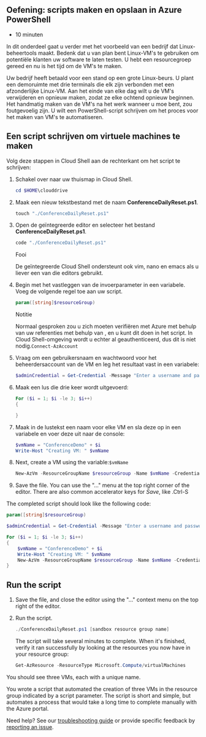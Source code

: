 ## Oefening: scripts maken en opslaan in Azure PowerShell

-   10 minuten

In dit onderdeel gaat u verder met het voorbeeld van een bedrijf dat
Linux-beheertools maakt. Bedenk dat u van plan bent Linux-VM's te
gebruiken om potentiële klanten uw software te laten testen. U hebt een
resourcegroep gereed en nu is het tijd om de VM's te maken.

Uw bedrijf heeft betaald voor een stand op een grote Linux-beurs. U
plant een demoruimte met drie terminals die elk zijn verbonden met een
afzonderlijke Linux-VM. Aan het einde van elke dag wilt u de VM's
verwijderen en opnieuw maken, zodat ze elke ochtend opnieuw beginnen.
Het handmatig maken van de VM's na het werk wanneer u moe bent, zou
foutgevoelig zijn. U wilt een PowerShell-script schrijven om het proces
voor het maken van VM's te automatiseren.

## Een script schrijven om virtuele machines te maken

Volg deze stappen in Cloud Shell aan de rechterkant om het script te
schrijven:

1.  Schakel over naar uw thuismap in Cloud Shell.

    ``` powershell
    cd $HOME\clouddrive
    ```

2.  Maak een nieuw tekstbestand met de naam
    **ConferenceDailyReset.ps1**.

    ``` powershell
    touch "./ConferenceDailyReset.ps1"
    ```

3.  Open de geïntegreerde editor en selecteer het bestand
    **ConferenceDailyReset.ps1**.

    ``` powershell
    code "./ConferenceDailyReset.ps1"
    ```

    Fooi

    De geïntegreerde Cloud Shell ondersteunt ook vim, nano en emacs als
    u liever een van die editors gebruikt.

4.  Begin met het vastleggen van de invoerparameter in een variabele.
    Voeg de volgende regel toe aan uw script.

    ``` powershell
    param([string]$resourceGroup)
    ```

    Notitie

    Normaal gesproken zou u zich moeten verifiëren met Azure met behulp
    van uw referenties met behulp van , en u kunt dit doen in het
    script. In Cloud Shell-omgeving wordt u echter al geauthenticeerd,
    dus dit is niet nodig.`Connect-AzAccount`

5.  Vraag om een gebruikersnaam en wachtwoord voor het beheerdersaccount
    van de VM en leg het resultaat vast in een variabele:

    ``` powershell
    $adminCredential = Get-Credential -Message "Enter a username and password for the VM administrator."
    ```

6.  Maak een lus die drie keer wordt uitgevoerd:

    ``` powershell
    For ($i = 1; $i -le 3; $i++) 
    {

    }
    ```

7.  Maak in de lustekst een naam voor elke VM en sla deze op in een
    variabele en voer deze uit naar de console:

    ``` powershell
    $vmName = "ConferenceDemo" + $i
    Write-Host "Creating VM: " $vmName
    ```

8.  Next, create a VM using the variable:`$vmName`

    ``` powershell
    New-AzVm -ResourceGroupName $resourceGroup -Name $vmName -Credential $adminCredential -Image UbuntuLTS
    ```

9.  Save the file. You can use the "..." menu at the top right corner of
    the editor. There are also common accelerator keys for *Save*, like
    .Ctrl-S

The completed script should look like the following code:

``` powershell
param([string]$resourceGroup)

$adminCredential = Get-Credential -Message "Enter a username and password for the VM administrator."

For ($i = 1; $i -le 3; $i++)
{
    $vmName = "ConferenceDemo" + $i
    Write-Host "Creating VM: " $vmName
    New-AzVm -ResourceGroupName $resourceGroup -Name $vmName -Credential $adminCredential -Image UbuntuLTS
}
```

## Run the script

1.  Save the file, and close the editor using the "..." context menu on
    the top right of the editor.

2.  Run the script.

    ``` powershell
    ./ConferenceDailyReset.ps1 [sandbox resource group name]
    ```

    The script will take several minutes to complete. When it's
    finished, verify it ran successfully by looking at the resources you
    now have in your resource group:

    ``` powershell
    Get-AzResource -ResourceType Microsoft.Compute/virtualMachines
    ```

You should see three VMs, each with a unique name.

You wrote a script that automated the creation of three VMs in the
resource group indicated by a script parameter. The script is short and
simple, but automates a process that would take a long time to complete
manually with the Azure portal.

Need help? See our [troubleshooting
guide](https://docs.microsoft.com/en-us/learn/support/troubleshooting?uid=learn.automate-azure-tasks-with-powershell.8-exercise-create-resource-using-script&documentId=7c56a65b-f5af-563d-bcc8-3890cd58a14d&versionIndependentDocumentId=aeb4ae4f-b4ef-a767-6052-908a24d3b773&contentPath=%2FMicrosoftDocs%2Flearn-pr%2Fblob%2Flive%2Flearn-pr%2Fazure%2Fautomate-azure-tasks-with-powershell%2F8-exercise-create-resource-using-script.yml&url=https%3A%2F%2Fdocs.microsoft.com%2Fen-us%2Flearn%2Fmodules%2Fautomate-azure-tasks-with-powershell%2F8-exercise-create-resource-using-script&author=mirobb)
or provide specific feedback by [reporting an
issue](https://docs.microsoft.com/en-us/learn/support/troubleshooting?uid=learn.automate-azure-tasks-with-powershell.8-exercise-create-resource-using-script&documentId=7c56a65b-f5af-563d-bcc8-3890cd58a14d&versionIndependentDocumentId=aeb4ae4f-b4ef-a767-6052-908a24d3b773&contentPath=%2FMicrosoftDocs%2Flearn-pr%2Fblob%2Flive%2Flearn-pr%2Fazure%2Fautomate-azure-tasks-with-powershell%2F8-exercise-create-resource-using-script.yml&url=https%3A%2F%2Fdocs.microsoft.com%2Fen-us%2Flearn%2Fmodules%2Fautomate-azure-tasks-with-powershell%2F8-exercise-create-resource-using-script&author=mirobb#report-feedback).
